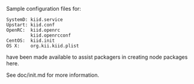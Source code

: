 Sample configuration files for:
```
SystemD: kiid.service
Upstart: kiid.conf
OpenRC:  kiid.openrc
         kiid.openrcconf
CentOS:  kiid.init
OS X:    org.kii.kiid.plist
```
have been made available to assist packagers in creating node packages here.

See doc/init.md for more information.
